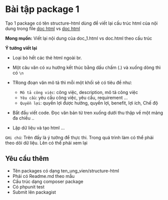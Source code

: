 # Bài tập package 1
Tạo 1 package có tên structure-html dùng để viết lại cấu trúc html của nội dung trong file [doc html](doc.html) vs [doc html](doc_1.html)

**Mong mụốn:**
Viết lại nội dung của doc_1.html vs doc.html theo cấu trúc

**Ý tưởng viết lại**
- Loại bỏ hết các thẻ html ngoài br.
- Một câu văn có xu hướng kết thúc bằng dấu chấm (.) và xuống dòng thì có `\n`
- TRong đoạn văn mô tả thì mỗi một khối sẽ có tiêu đề như:
 
    - `Mô tả công việc`: công việc, description, mô tả công việc
    -  `Yêu cầu`: yêu cầu công việc, yêu cầu, requirement ...
    - `Quyền lợi`: quyền lợi được hưởng, quyền lợi, benefit, lợi ích, Chế độ

- Bắt đầu viết code. Đọc văn bản từ tren xuống dưới thu thập về một mảng đa chiều ..
- Lặp dữ liệu và tạo html ...

`GHi chú`: Trên đấy là ý tưởng để thực thi. Trong quá trình làm có thể phải theo dõi dữ liệu. Lên có thể phải xem lại
              
## Yêu cầu thêm
- Tên packages có dạng ten_ung_vien/structure-html
- Phải có Readme.md theo mẫu
- Cấu trúc dạng composer package
- Có phpunit test
- Submit lên packagist

